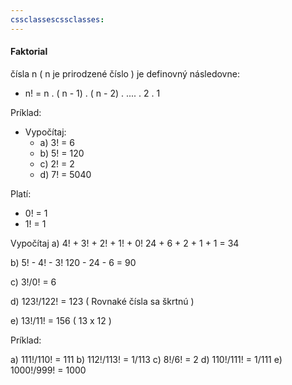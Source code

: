 ```yaml
---
cssclassescssclasses:
---
```

#### Faktorial
čísla n ( n je prirodzené číslo ) je definovný následovne:
- n! = n . ( n - 1) . ( n - 2) . .... . 2 . 1

Príklad:
- Vypočítaj:
	- a) 3! = 6
	- b) 5! = 120
	- c) 2! = 2
	- d) 7! = 5040

Platí:
- 0! = 1
- 1! = 1

Vypočítaj
a) 4! + 3! + 2! + 1! + 0!
	24 + 6 + 2 + 1 + 1 = 34

b) 5! - 4! - 3!
	120 - 24 - 6 = 90

c) $3! / 0!$ = 6

d) $123! / 122!$ = 123 ( Rovnaké čísla sa škrtnú )

e) $13! / 11!$ = 156 ( 13 x 12 )

Príklad:

a) $111!/110!$ = 111
b) $112!/113!$ = $1/113$
c) $8!/6!$ = 2
d) $110!/111!$ = $1/111$
e) $1000!/999!$ = 1000

